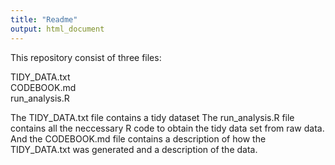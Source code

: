 ```yaml
---
title: "Readme"
output: html_document
---
```



This repository consist of three files:  

TIDY_DATA.txt
<br>
CODEBOOK.md
<br>
run_analysis.R

The TIDY_DATA.txt file contains a tidy dataset 
The run_analysis.R file contains all the neccessary 
R code to obtain the tidy data set from raw data. 
And the CODEBOOK.md file contains a description
of how the TIDY_DATA.txt was generated and a description
of the data. 
